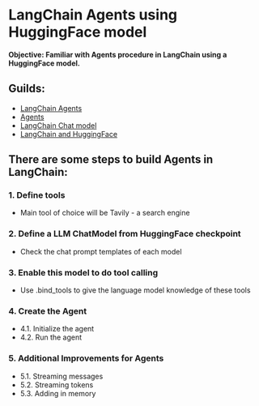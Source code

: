 <h1>LangChain Agents using HuggingFace model</h1>

<p>
    <b>
    Objective: Familiar with Agents procedure in LangChain using a HuggingFace model.
    </b>
</p>
<h2>Guilds:</h2>
<ul>
    <li><a href="https://python.langchain.com/docs/tutorials/agents/">LangChain Agents</a></li>
    <li><a href="https://python.langchain.com/docs/concepts/agents/">Agents</a></li>
    <li><a href="https://python.langchain.com/docs/concepts/chat_models/">LangChain Chat model</a></li>
    <li><a href="https://python.langchain.com/docs/integrations/providers/huggingface/">LangChain and HuggingFace</a></li>
</ul>
<h2>There are some steps to build Agents in LangChain:</h2>

<h3>1. Define tools</h3>
<ul>
    <li>Main tool of choice will be Tavily - a search engine</li>
</ul>
<h3>2. Define a LLM ChatModel from HuggingFace checkpoint</h3>
<ul>
    <li>Check the chat prompt templates of each model</li>
</ul>
<h3>3. Enable this model to do tool calling</h3>
<ul>
    <li>Use .bind_tools to give the language model knowledge of these tools</li>
</ul>
<h3>4. Create the Agent</h3>
<ul>
    <li>4.1. Initialize the agent</li>
    <li>4.2. Run the agent</li>
</ul>
<h3>5. Additional Improvements for Agents</h3>
<ul>
    <li>5.1. Streaming messages</li>
    <li>5.2. Streaming tokens</li>
    <li>5.3. Adding in memory</li>
</ul>